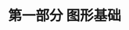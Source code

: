 <hgroup>

# <samp class="SANS_Futura_Std_Bold_Condensed_B_11">第一部分</samp> <samp class="SANS_Dogma_OT_Bold_B_11">图形基础</samp>

</hgroup>
